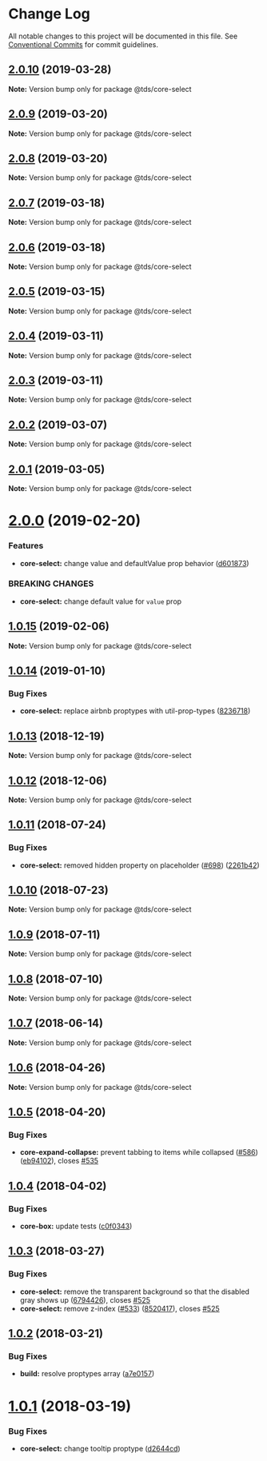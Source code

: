 # Change Log

All notable changes to this project will be documented in this file.
See [Conventional Commits](https://conventionalcommits.org) for commit guidelines.

## [2.0.10](https://github.com/telusdigital/tds/compare/@tds/core-select@2.0.9...@tds/core-select@2.0.10) (2019-03-28)

**Note:** Version bump only for package @tds/core-select





## [2.0.9](https://github.com/telusdigital/tds/compare/@tds/core-select@2.0.8...@tds/core-select@2.0.9) (2019-03-20)

**Note:** Version bump only for package @tds/core-select





## [2.0.8](https://github.com/telusdigital/tds/compare/@tds/core-select@2.0.7...@tds/core-select@2.0.8) (2019-03-20)

**Note:** Version bump only for package @tds/core-select





## [2.0.7](https://github.com/telusdigital/tds/compare/@tds/core-select@2.0.6...@tds/core-select@2.0.7) (2019-03-18)

**Note:** Version bump only for package @tds/core-select





## [2.0.6](https://github.com/telusdigital/tds/compare/@tds/core-select@2.0.5...@tds/core-select@2.0.6) (2019-03-18)

**Note:** Version bump only for package @tds/core-select





## [2.0.5](https://github.com/telusdigital/tds/compare/@tds/core-select@2.0.4...@tds/core-select@2.0.5) (2019-03-15)

**Note:** Version bump only for package @tds/core-select





## [2.0.4](https://github.com/telusdigital/tds/compare/@tds/core-select@2.0.3...@tds/core-select@2.0.4) (2019-03-11)

**Note:** Version bump only for package @tds/core-select





## [2.0.3](https://github.com/telusdigital/tds/compare/@tds/core-select@2.0.2...@tds/core-select@2.0.3) (2019-03-11)

**Note:** Version bump only for package @tds/core-select





## [2.0.2](https://github.com/telusdigital/tds/compare/@tds/core-select@2.0.1...@tds/core-select@2.0.2) (2019-03-07)

**Note:** Version bump only for package @tds/core-select





## [2.0.1](https://github.com/telusdigital/tds/compare/@tds/core-select@2.0.0...@tds/core-select@2.0.1) (2019-03-05)

**Note:** Version bump only for package @tds/core-select





# [2.0.0](https://github.com/telusdigital/tds/compare/@tds/core-select@1.0.15...@tds/core-select@2.0.0) (2019-02-20)

### Features

- **core-select:** change value and defaultValue prop behavior ([d601873](https://github.com/telusdigital/tds/commit/d601873))

### BREAKING CHANGES

- **core-select:** change default value for `value` prop

## [1.0.15](https://github.com/telusdigital/tds/compare/@tds/core-select@1.0.14...@tds/core-select@1.0.15) (2019-02-06)

**Note:** Version bump only for package @tds/core-select

## [1.0.14](https://github.com/telusdigital/tds/compare/@tds/core-select@1.0.13...@tds/core-select@1.0.14) (2019-01-10)

### Bug Fixes

- **core-select:** replace airbnb proptypes with util-prop-types ([8236718](https://github.com/telusdigital/tds/commit/8236718))

<a name="1.0.13"></a>

## [1.0.13](https://github.com/telusdigital/tds/compare/@tds/core-select@1.0.12...@tds/core-select@1.0.13) (2018-12-19)

**Note:** Version bump only for package @tds/core-select

<a name="1.0.12"></a>

## [1.0.12](https://github.com/telusdigital/tds/compare/@tds/core-select@1.0.11...@tds/core-select@1.0.12) (2018-12-06)

**Note:** Version bump only for package @tds/core-select

<a name="1.0.11"></a>

## [1.0.11](https://github.com/telusdigital/tds/compare/@tds/core-select@1.0.10...@tds/core-select@1.0.11) (2018-07-24)

### Bug Fixes

- **core-select:** removed hidden property on placeholder ([#698](https://github.com/telusdigital/tds/issues/698)) ([2261b42](https://github.com/telusdigital/tds/commit/2261b42))

<a name="1.0.10"></a>

## [1.0.10](https://github.com/telusdigital/tds/compare/@tds/core-select@1.0.9...@tds/core-select@1.0.10) (2018-07-23)

**Note:** Version bump only for package @tds/core-select

<a name="1.0.9"></a>

## [1.0.9](https://github.com/telusdigital/tds/compare/@tds/core-select@1.0.8...@tds/core-select@1.0.9) (2018-07-11)

**Note:** Version bump only for package @tds/core-select

<a name="1.0.8"></a>

## [1.0.8](https://github.com/telusdigital/tds/compare/@tds/core-select@1.0.7...@tds/core-select@1.0.8) (2018-07-10)

**Note:** Version bump only for package @tds/core-select

<a name="1.0.7"></a>

## [1.0.7](https://github.com/telusdigital/tds/compare/@tds/core-select@1.0.6...@tds/core-select@1.0.7) (2018-06-14)

**Note:** Version bump only for package @tds/core-select

<a name="1.0.6"></a>

## [1.0.6](https://github.com/telusdigital/tds/compare/@tds/core-select@1.0.5...@tds/core-select@1.0.6) (2018-04-26)

**Note:** Version bump only for package @tds/core-select

<a name="1.0.5"></a>

## [1.0.5](https://github.com/telusdigital/tds/compare/@tds/core-select@1.0.4...@tds/core-select@1.0.5) (2018-04-20)

### Bug Fixes

- **core-expand-collapse:** prevent tabbing to items while collapsed ([#586](https://github.com/telusdigital/tds/issues/586)) ([eb94102](https://github.com/telusdigital/tds/commit/eb94102)), closes [#535](https://github.com/telusdigital/tds/issues/535)

<a name="1.0.4"></a>

## [1.0.4](https://github.com/telusdigital/tds/compare/@tds/core-select@1.0.3...@tds/core-select@1.0.4) (2018-04-02)

### Bug Fixes

- **core-box:** update tests ([c0f0343](https://github.com/telusdigital/tds/commit/c0f0343))

<a name="1.0.3"></a>

## [1.0.3](https://github.com/telusdigital/tds/compare/@tds/core-select@1.0.2...@tds/core-select@1.0.3) (2018-03-27)

### Bug Fixes

- **core-select:** remove the transparent background so that the disabled gray shows up ([6794426](https://github.com/telusdigital/tds/commit/6794426)), closes [#525](https://github.com/telusdigital/tds/issues/525)
- **core-select:** remove z-index ([#533](https://github.com/telusdigital/tds/issues/533)) ([8520417](https://github.com/telusdigital/tds/commit/8520417)), closes [#525](https://github.com/telusdigital/tds/issues/525)

<a name="1.0.2"></a>

## [1.0.2](https://github.com/telusdigital/tds/compare/@tds/core-select@1.0.1...@tds/core-select@1.0.2) (2018-03-21)

### Bug Fixes

- **build:** resolve proptypes array ([a7e0157](https://github.com/telusdigital/tds/commit/a7e0157))

<a name="1.0.1"></a>

# [1.0.1](https://github.com/telusdigital/tds/compare/@tds/core-select@1.0.0...@tds/core-select@1.0.1) (2018-03-19)

### Bug Fixes

- **core-select:** change tooltip proptype ([d2644cd](https://github.com/telusdigital/tds/commit/d2644cd))
